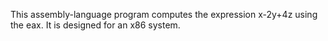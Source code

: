 This assembly-language program computes the expression x-2y+4z using the eax. It is designed for an x86 system.
